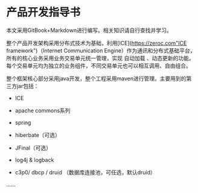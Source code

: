# 产品开发指导书

本文采用GitBook+Markdown进行编写。相关知识请自行查找并学习。

整个产品开发架构采用分布式技术为基础，利用[ICE](https://zeroc.com"ICE framework")（Internet Communication Engine）作为通讯和分布式基础平台，所有的核心业务采用业务交易单元统一管理，实现 自动加载 、动态更新的功能。每个交易单元均为独立的业务组件，不同交易单元也可以相互调用、自由组合。

整个框架核心部分采用java开发，整个工程采用maven进行管理。主要用到的第三方jar包括：

* ICE

* apache commons系列

* spring

* hiberbate（可选）

* JFinal（可选）

* log4j & logback

* c3p0\/ dbcp \/ druid （数据库连接池，可任选，默认druid）


......

